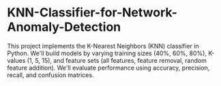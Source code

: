 # KNN-Classifier-for-Network-Anomaly-Detection
This project implements the K-Nearest Neighbors (KNN) classifier in Python. We'll build models by varying training sizes (40%, 60%, 80%), K-values (1, 5, 15), and feature sets (all features, feature removal, random feature addition). We'll evaluate performance using accuracy, precision, recall, and confusion matrices.
